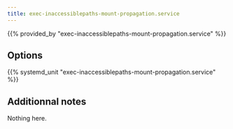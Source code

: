 ```yaml
---
title: exec-inaccessiblepaths-mount-propagation.service
---
```


{{% provided_by "exec-inaccessiblepaths-mount-propagation.service" %}}

## Options

{{% systemd_unit "exec-inaccessiblepaths-mount-propagation.service" %}}

## Additionnal notes

Nothing here.